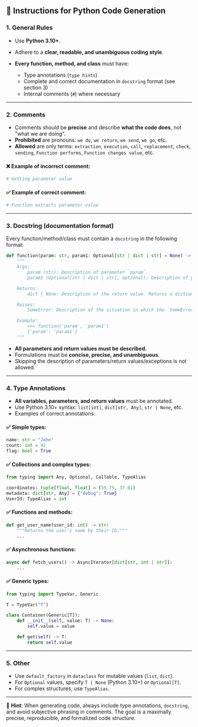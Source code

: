 ## 📘 Instructions for Python Code Generation

### 1. General Rules

*   Use **Python 3.10+**.
*   Adhere to a **clear, readable, and unambiguous coding style**.
*   **Every function, method, and class** must have:

    *   Type annotations (`type hints`)
    *   Complete and correct documentation in `docstring` format (see section 3)
    *   Internal comments (`#`) where necessary

---

### 2. Comments

*   Comments should be **precise** and describe **what the code does**, not "what we are doing".
*   **Prohibited** are pronouns: `we do`, `we return`, `we send`, `we go`, etc.
*   **Allowed** are only terms: `extraction`, `execution`, `call`, `replacement`, `check`, `sending`, `Function performs`, `Function changes value`, etc.

#### ❌ Example of incorrect comment:

```python
# Getting parameter value
```

#### ✅ Example of correct comment:

```python
# Function extracts parameter value
```

---

### 3. Docstring (documentation format)

Every function/method/class must contain a `docstring` in the following format:

```python
def function(param: str, param1: Optional[str | dict | str] = None) -> dict | None:
    """
    Args:
        param (str): Description of parameter `param`.
        param1 (Optional[str | dict | str], optional): Description of parameter `param1`. Defaults to `None`.

    Returns:
        dict | None: Description of the return value. Returns a dictionary or `None`.

    Raises:
        SomeError: Description of the situation in which the `SomeError` exception occurs.

    Example:
        >>> function('param', 'param1')
        {'param': 'param1'}
    """
```

*   **All parameters and return values must be described.**
*   Formulations must be **concise, precise, and unambiguous**.
*   Skipping the description of parameters/return values/exceptions is not allowed.

---

### 4. Type Annotations

*   **All variables, parameters, and return values** must be annotated.
*   Use Python 3.10+ syntax: `list[int]`, `dict[str, Any]`, `str | None`, etc.
*   Examples of correct annotations:

#### ✅ Simple types:

```python
name: str = "John"
count: int = 42
flag: bool = True
```

#### ✅ Collections and complex types:

```python
from typing import Any, Optional, Callable, TypeAlias

coordinates: tuple[float, float] = (55.75, 37.61)
metadata: dict[str, Any] = {"debug": True}
UserId: TypeAlias = int
```

#### ✅ Functions and methods:

```python
def get_user_name(user_id: int) -> str:
    """Returns the user's name by their ID."""
    ...
```

#### ✅ Asynchronous functions:

```python
async def fetch_users() -> AsyncIterator[dict[str, int | str]]:
    ...
```

#### ✅ Generic types:

```python
from typing import TypeVar, Generic

T = TypeVar("T")

class Container(Generic[T]):
    def __init__(self, value: T) -> None:
        self.value = value

    def get(self) -> T:
        return self.value
```

---

### 5. Other

*   Use `default_factory` in `dataclass` for mutable values (`list`, `dict`).
*   For `Optional` values, specify `T | None` (Python 3.10+) or `Optional[T]`.
*   For complex structures, use `TypeAlias`.

---

📌 **Hint**: When generating code, always include type annotations, `docstring`, and avoid subjective phrasing in comments. The goal is a maximally precise, reproducible, and formalized code structure.
